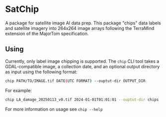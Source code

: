 # SatChip

A package for satellite image AI data prep. This package "chips" data labels and satellite imagery into 264x264 image arrays following the TerraMind extension of the MajorTom specification.

## Using
Currently, only label image chipping is supported. The `chip` CLI tool takes a GDAL-compatible image, a collection date, and an optional output directory as input using the following format:

```bash
chip PATH/TO/IMAGE.tif DATE(UTC FORMAT) --ouptut-dir OUTPUT_DIR
```
For example:
```bash
chip LA_damage_20250113_v0.tif 2024-01-01T01:01:01 --ouptut-dir chips
```
For more information on usage see `chip --help`
